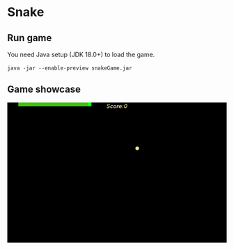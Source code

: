 # Snake 


## Run game
You need Java setup (JDK 18.0+) to load the game.
```
java -jar --enable-preview snakeGame.jar
```

## Game showcase
<img src="context/showcase.gif">
